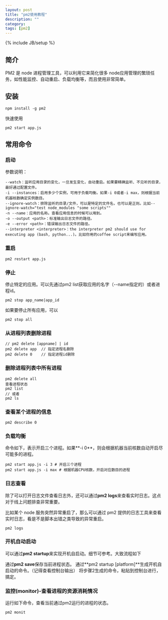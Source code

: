 ```yaml
---
layout: post
title: "pm2使用教程"
description: ""
category: 
tags: [pm2]
---
```

{% include JB/setup %}

## 简介
PM2 是 node 进程管理工具，可以利用它来简化很多 node应用管理的繁琐任务，如性能监控、自动重启、负载均衡等，而且使用非常简单。

## 安装

```npm install -g pm2 ```

快速使用

``` pm2 start app.js ```

## 常用命令
### 启动
参数说明：
```
--watch：监听应用目录的变化，一旦发生变化，自动重启。如果要精确监听、不见听的目录，最好通过配置文件。
-i --instances：启用多少个实例，可用于负载均衡。如果-i 0或者-i max，则根据当前机器核数确定实例数目。
--ignore-watch：排除监听的目录/文件，可以是特定的文件名，也可以是正则。比如--ignore-watch="test node_modules "some scripts""
-n --name：应用的名称。查看应用信息的时候可以用到。
-o --output <path>：标准输出日志文件的路径。
-e --error <path>：错误输出日志文件的路径。
--interpreter <interpreter>：the interpreter pm2 should use for executing app (bash, python...)。比如你用的coffee script来编写应用。
```

### 重启
```
pm2 restart app.js
```

### 停止
停止特定的应用。可以先通过pm2 list获取应用的名字（--name指定的）或者进程id。
```
pm2 stop app_name|app_id
```

如果要停止所有应用，可以
```
pm2 stop all
```

### 从进程列表删除进程

```
// pm2 delete [appname] | id
pm2 delete app  // 指定进程名删除
pm2 delete 0    // 指定进程id删除
```

### 删除进程列表中所有进程
```
pm2 delete all
查看进程状态
pm2 list
// 或者
pm2 ls
```

### 查看某个进程的信息
```
pm2 describe 0
```

### 负载均衡
命令如下，表示开启三个进程。如果**-i 0**，则会根据机器当前核数自动开启尽可能多的进程。

```
pm2 start app.js -i 3 # 开启三个进程
pm2 start app.js -i max # 根据机器CPU核数，开启对应数目的进程 
```

### 日志查看
除了可以打开日志文件查看日志外，还可以通过**pm2 logs**来查看实时日志。这点对于线上问题排查非常重要。

比如某个 node 服务突然异常重启了，那么可以通过 pm2 提供的日志工具来查看实时日志，看是不是脚本出错之类导致的异常重启。

```
pm2 logs
```

### 开机自动启动
可以通过**pm2 startup**来实现开机自启动。细节可参考。大致流程如下

通过**pm2 save**保存当前进程状态。
通过**pm2 startup [platform]**生成开机自启动的命令。（记得查看控制台输出）
将步骤2生成的命令，粘贴到控制台进行，搞定。

### 监控(monitor)-查看进程的资源消耗情况

运行如下命令，查看当前通过pm2运行的进程的状态。
```
pm2 monit
```

